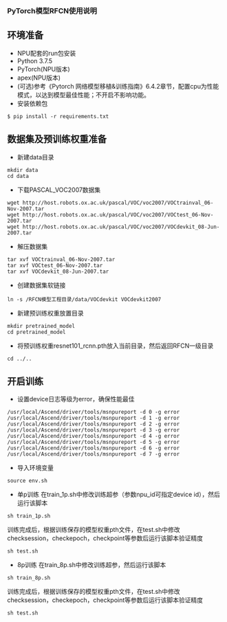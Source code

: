 ### PyTorch模型RFCN使用说明

## 环境准备
* NPU配套的run包安装
* Python 3.7.5
* PyTorch(NPU版本)
* apex(NPU版本)
* (可选)参考《Pytorch 网络模型移植&训练指南》6.4.2章节，配置cpu为性能模式，以达到模型最佳性能；不开启不影响功能。
* 安装依赖包
```
$ pip install -r requirements.txt
```

## 数据集及预训练权重准备
* 新建data目录
```
mkdir data
cd data
```

* 下载PASCAL_VOC2007数据集
```
wget http://host.robots.ox.ac.uk/pascal/VOC/voc2007/VOCtrainval_06-Nov-2007.tar
wget http://host.robots.ox.ac.uk/pascal/VOC/voc2007/VOCtest_06-Nov-2007.tar
wget http://host.robots.ox.ac.uk/pascal/VOC/voc2007/VOCdevkit_08-Jun-2007.tar
```

* 解压数据集
```
tar xvf VOCtrainval_06-Nov-2007.tar
tar xvf VOCtest_06-Nov-2007.tar
tar xvf VOCdevkit_08-Jun-2007.tar
```

* 创建数据集软链接
```
ln -s /RFCN模型工程目录/data/VOCdevkit VOCdevkit2007
```

* 新建预训练权重放置目录
```
mkdir pretrained_model
cd pretrained_model
```

* 将预训练权重resnet101_rcnn.pth放入当前目录，然后返回RFCN一级目录
```
cd ../..
```

## 开启训练
* 设置device日志等级为error，确保性能最佳
```
/usr/local/Ascend/driver/tools/msnpureport -d 0 -g error
/usr/local/Ascend/driver/tools/msnpureport -d 1 -g error
/usr/local/Ascend/driver/tools/msnpureport -d 2 -g error
/usr/local/Ascend/driver/tools/msnpureport -d 3 -g error
/usr/local/Ascend/driver/tools/msnpureport -d 4 -g error
/usr/local/Ascend/driver/tools/msnpureport -d 5 -g error
/usr/local/Ascend/driver/tools/msnpureport -d 6 -g error
/usr/local/Ascend/driver/tools/msnpureport -d 7 -g error
```

* 导入环境变量
```
source env.sh
```

* 单p训练
在train_1p.sh中修改训练超参（参数npu_id可指定device id），然后运行该脚本
```
sh train_1p.sh
```

训练完成后，根据训练保存的模型权重pth文件，在test.sh中修改checksession，checkepoch，checkpoint等参数后运行该脚本验证精度
```
sh test.sh
```

* 8p训练
在train_8p.sh中修改训练超参，然后运行该脚本
```
sh train_8p.sh
```

训练完成后，根据训练保存的模型权重pth文件，在test.sh中修改checksession，checkepoch，checkpoint等参数后运行该脚本验证精度
```
sh test.sh
```
